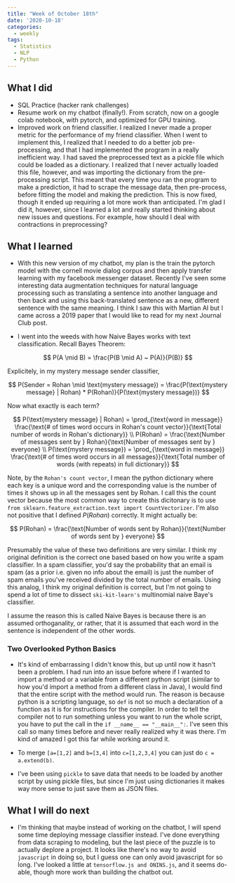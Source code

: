 ```yaml
---
title: "Week of October 18th"
date: '2020-10-18'
categories:
  - weekly
tags:
  - Statistics
  - NLP
  - Python
---
```


## What I did

- SQL Practice (hacker rank challenges)
- Resume work on my chatbot (finally!). From scratch, now on a google colab notebook, with pytorch, and optimized for GPU training.
- Improved work on friend classifier. I realized I never made a proper metric for the performance of my friend classifier. When I went to implement this, I realized that I needed to do a better job pre-processing, and that I had implemented the program in a really inefficient way. I had saved the preprocessed text as a pickle file which could be loaded as a dictionary. I realized that I never actually loaded this file, however, and was importing the dictionary from the pre-processing script. This meant that every time you ran the program to make a prediction, it had to scrape the message data, then pre-process, before fitting the model and making the prediction. This is now fixed, though it ended up requiring a lot more work than anticipated. I'm glad I did it, however, since I learned a lot and really started thinking about new issues and questions. For example, how should I deal with contractions in preprocessing?

## What I learned

- With this new version of my chatbot, my plan is the train the pytorch model with the cornell movie dialog corpus and then apply transfer learning with my facebook messenger dataset. Recently I've seen some interesting data augmentation techniques for natural language processing such as translating a sentence into another language and then back and using this back-translated sentence as a new, different sentence with the same meaning. I think I saw this with Martian AI but I came across a 2019 paper that I would like to read for my next Journal Club post.

- I went into the weeds with how Naive Bayes works with text classification. Recall Bayes Theorem:

$$
P(A \mid B) = \frac{P(B \mid A) ~ P(A)}{P(B)}
$$

Explicitely, in my mystery message sender classifier,

$$
P(Sender = Rohan \mid \text{mystery message}) = \frac{P(\text{mystery message} | Rohan) * P(Rohan)}{P(\text{mystery message})}
$$

Now what exactly is each term?

$$
P(\text{mystery message} | Rohan) = \prod_{\text{word in message}} \frac{\text{# of times word occurs in Rohan's count vector}}{\text{Total number of words in Rohan's dictionary}}
\\
P(Rohan) = \frac{\text{Number of messages sent by } Rohan}{\text{Number of messages sent by } everyone}
\\
P(\text{mystery message}) = \prod_{\text{word in message}} \frac{\text{# of times word occurs in all messages}}{\text{Total number of words (with repeats) in full dictionary}}
$$

Note, by the `Rohan's count vector`, I mean the python dictionary where each key is a unique word and the corresponding value is the number of times it shows up in all the messages sent by Rohan. I call this the count vector because the most common way to create this dicitonary is to use `from sklearn.feature_extraction.text import CountVectorizer`. I'm also not positive that I defined $P(Rohan)$ correctly. It might actually be:

$$
P(Rohan) = \frac{\text{Number of words sent by Rohan}}{\text{Number of words sent by } everyone}
$$

Presumably the value of these two definitions are very similar. I think my original definition is the correct one based based on how you write a spam classifier. In a spam classifier, you'd say the probability that an email is spam (as a prior i.e. given no info about the email) is just the number of spam emails you've received divided by the total number of emails. Using this analog, I think my original definition is correct, but I'm not going to spend a lot of time to dissect `ski-kit-learn's` multinomial naive Baye's classifier.

I assume the reason this is called Naive Bayes is because there is an assumed orthoganality, or rather, that it is assumed that each word in the sentence is independent of the other words.

### Two Overlooked Python Basics
  
- It's kind of embarrassing I didn't know this, but up until now it hasn't been a problem. I had run into an issue before where if I wanted to import a method or a variable from a different python script (similar to how you'd import a method from a different class in Java), I would find that the entire script with the method would run. The reason is because python is a scripting language, so `def` is not so much a declaration of a function as it is for instructions for the compiler. In order to tell the compiler not to run something unless you want to run the whole script, you have to put the call in the ```if __name__ == "__main__":```. I've seen this call so many times before and never really realized why it was there. I'm kind of amazed I got this far while working around it.

- To merge `[a=[1,2]` and `b=[3,4]` into `c=[1,2,3,4]` you can just do `c = a.extend(b)`.

- I've been using `pickle` to save data that needs to be loaded by another script by using pickle files, but since I'm just using dictionaries it makes way more sense to just save them as JSON files.

## What I will do next

- I'm thinking that maybe instead of working on the chatbot, I will spend some time deploying message classifier instead. I've done everything from data scraping to modeling, but the last piece of the puzzle is to actually deplore a project. It looks like there's no way to avoid `javascript` in doing so, but I guess one can only avoid javascript for so long. I've looked a little at `tensorflow.js and ONINS.js`, and it seems do-able, though more work than building the chatbot out.
